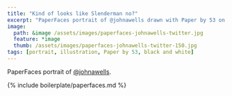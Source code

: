 ```yaml
---
title: "Kind of looks like Slenderman no?"
excerpt: "PaperFaces portrait of @johnawells drawn with Paper by 53 on an iPad."
image: 
  path: &image /assets/images/paperfaces-johnawells-twitter.jpg 
  feature: *image
  thumb: /assets/images/paperfaces-johnawells-twitter-150.jpg
tags: [portrait, illustration, Paper by 53, black and white]
---
```


PaperFaces portrait of [@johnawells](http://twitter.com/johnawells).

{% include boilerplate/paperfaces.md %}
